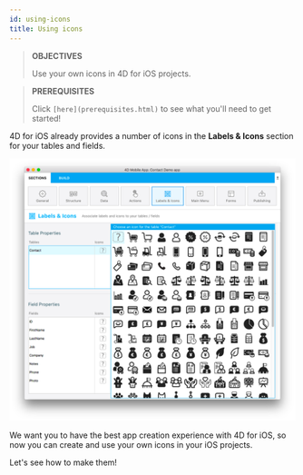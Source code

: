 ```yaml
---
id: using-icons
title: Using icons
---
```


> **OBJECTIVES**
>
> Use your own icons in 4D for iOS projects.

>**PREREQUISITES**
>
>Click ```[here](prerequisites.html)``` to see what you'll need to get started!

4D for iOS already provides a number of icons in the **Labels & Icons** section for your tables and fields.

![Icon library](img/icon-library.png)

We want you to have the best app creation experience with 4D for iOS, so now you can create and use your own icons in your iOS projects.

Let's see how to make them!